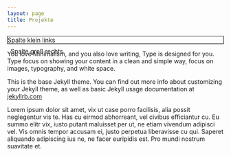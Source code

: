 ```yaml
---
layout: page
title: Projekte
---
```


<style>
  .border {border: 1px solid black}
  .card {
    margin: 0.5rem;
    padding-top: 100%
    background-color: #999999;
    position: relative;
  }
  .card-content {
    position: absolute;
    top: 0;
    bottom: 0;
    right: 0;
    left: 0;
  }
</style>

<div class="o-grid">
  
  <div class="o-grid__col--1-3-s border">
  Spalte klein links
  </div>

  <div class="o-grid__col--1-3-s card">
    <div class="card-content">
     Spalte groß rechts
    </div>
  </div>
    
</div>


You love Minimalism, and you also love writing, Type is designed for you. Type focus on showing your content in a clean and simple way, focus on images, typography, and white space.

This is the base Jekyll theme. You can find out more info about customizing your Jekyll theme, as well as basic Jekyll usage documentation at [jekyllrb.com](http://jekyllrb.com/)

Lorem ipsum dolor sit amet, vix ut case porro facilisis, alia possit neglegentur vis te. Has cu eirmod abhorreant, vel civibus efficiantur cu. Eu summo elitr vix, iusto putant maluisset per ut, ne etiam vivendum adipisci vel. Vis omnis tempor accusam ei, justo perpetua liberavisse cu qui. Saperet aliquando adipiscing ius ne, ne facer euripidis est. Pro mundi nostrum suavitate et.
